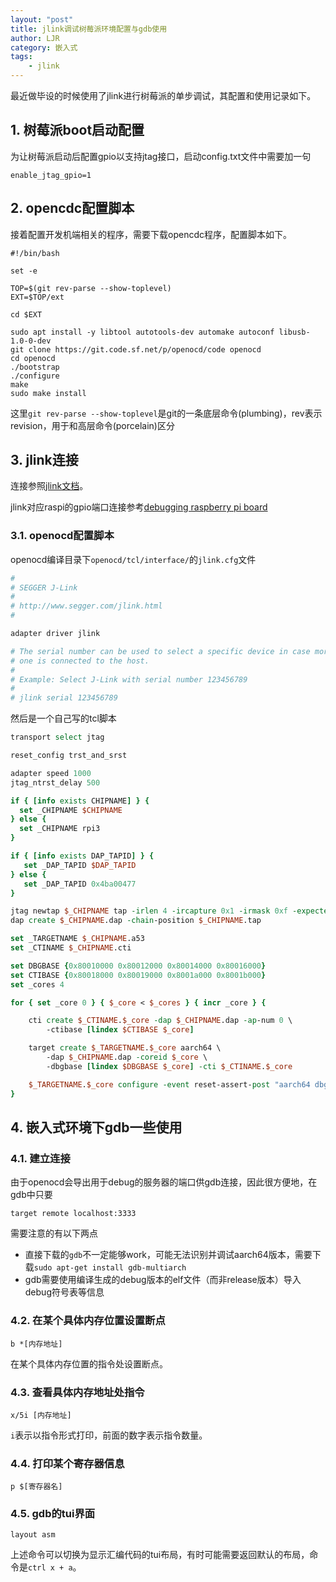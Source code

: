```yaml
---
layout: "post"
title: jlink调试树莓派环境配置与gdb使用
author: LJR
category: 嵌入式
tags:
    - jlink
---
```


最近做毕设的时候使用了jlink进行树莓派的单步调试，其配置和使用记录如下。

## 1. 树莓派boot启动配置

为让树莓派启动后配置gpio以支持jtag接口，启动config.txt文件中需要加一句

```config
enable_jtag_gpio=1
```

## 2. opencdc配置脚本

接着配置开发机端相关的程序，需要下载opencdc程序，配置脚本如下。

```shell
#!/bin/bash

set -e

TOP=$(git rev-parse --show-toplevel)
EXT=$TOP/ext

cd $EXT

sudo apt install -y libtool autotools-dev automake autoconf libusb-1.0-0-dev
git clone https://git.code.sf.net/p/openocd/code openocd
cd openocd
./bootstrap
./configure
make
sudo make install 
```

这里`git rev-parse --show-toplevel`是git的一条底层命令(plumbing)，rev表示revision，用于和高层命令(porcelain)区分

## 3. jlink连接

连接参照[jlink文档](https://www.segger.com/downloads/jlink/UM08001)。

jlink对应raspi的gpio端口连接参考[debugging raspberry pi board](https://tc.gts3.org/cs3210/2020/spring/lab/tools.html#debugging-raspberry-pi-board)

### 3.1. openocd配置脚本

openocd编译目录下`openocd/tcl/interface/`的`jlink.cfg`文件

```tcl
#
# SEGGER J-Link
#
# http://www.segger.com/jlink.html
#

adapter driver jlink

# The serial number can be used to select a specific device in case more than
# one is connected to the host.
#
# Example: Select J-Link with serial number 123456789
#
# jlink serial 123456789
```

然后是一个自己写的tcl脚本

```tcl
transport select jtag

reset_config trst_and_srst

adapter speed 1000
jtag_ntrst_delay 500

if { [info exists CHIPNAME] } {
  set _CHIPNAME $CHIPNAME
} else {
  set _CHIPNAME rpi3
}

if { [info exists DAP_TAPID] } {
   set _DAP_TAPID $DAP_TAPID
} else {
   set _DAP_TAPID 0x4ba00477
}

jtag newtap $_CHIPNAME tap -irlen 4 -ircapture 0x1 -irmask 0xf -expected-id $_DAP_TAPID -enable
dap create $_CHIPNAME.dap -chain-position $_CHIPNAME.tap

set _TARGETNAME $_CHIPNAME.a53
set _CTINAME $_CHIPNAME.cti

set DBGBASE {0x80010000 0x80012000 0x80014000 0x80016000}
set CTIBASE {0x80018000 0x80019000 0x8001a000 0x8001b000}
set _cores 4

for { set _core 0 } { $_core < $_cores } { incr _core } {

    cti create $_CTINAME.$_core -dap $_CHIPNAME.dap -ap-num 0 \
        -ctibase [lindex $CTIBASE $_core]

    target create $_TARGETNAME.$_core aarch64 \
        -dap $_CHIPNAME.dap -coreid $_core \
        -dbgbase [lindex $DBGBASE $_core] -cti $_CTINAME.$_core

    $_TARGETNAME.$_core configure -event reset-assert-post "aarch64 dbginit"
}
```

## 4. 嵌入式环境下gdb一些使用

### 4.1. 建立连接

由于openocd会导出用于debug的服务器的端口供gdb连接，因此很方便地，在gdb中只要

```gdb
target remote localhost:3333
```

需要注意的有以下两点

+ 直接下载的`gdb`不一定能够work，可能无法识别并调试aarch64版本，需要下载`sudo apt-get install gdb-multiarch`
+ gdb需要使用编译生成的debug版本的elf文件（而非release版本）导入debug符号表等信息

### 4.2. 在某个具体内存位置设置断点

```gdb
b *[内存地址]
```

在某个具体内存位置的指令处设置断点。

### 4.3. 查看具体内存地址处指令

```gdb
x/5i [内存地址]
```

`i`表示以指令形式打印，前面的数字表示指令数量。

### 4.4. 打印某个寄存器信息

```gdb
p $[寄存器名]
```

### 4.5. gdb的tui界面

```gdb
layout asm
```

上述命令可以切换为显示汇编代码的tui布局，有时可能需要返回默认的布局，命令是`ctrl x + a`。
